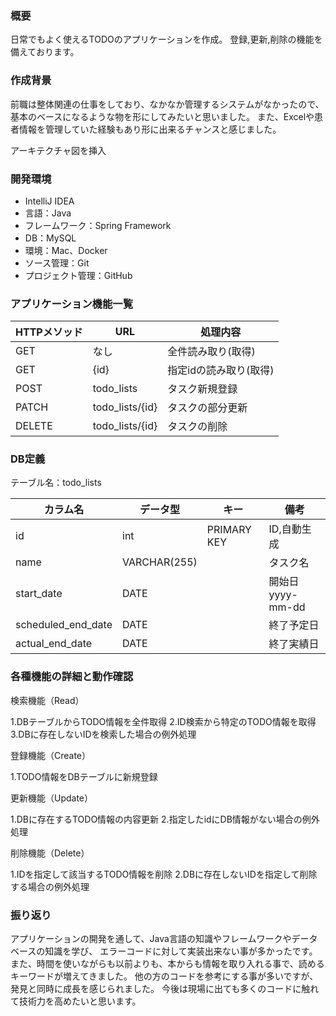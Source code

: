 ### 概要

日常でもよく使えるTODOのアプリケーションを作成。
登録,更新,削除の機能を備えております。

### 作成背景

前職は整体関連の仕事をしており、なかなか管理するシステムがなかったので、
基本のベースになるような物を形にしてみたいと思いました。
また、Excelや患者情報を管理していた経験もあり形に出来るチャンスと感じました。

アーキテクチャ図を挿入

### 開発環境

* IntelliJ IDEA
* 言語：Java
* フレームワーク：Spring Framework
* DB：MySQL
* 環境：Mac、Docker
* ソース管理：Git
* プロジェクト管理：GitHub

### アプリケーション機能一覧

| HTTPメソッド | URL             | 処理内容          |
|----------|-----------------|---------------|
| GET      | なし              | 全件読み取り(取得)    |
| GET      | {id}            | 指定idの読み取り(取得) |
| POST     | todo_lists      | タスク新規登録       |
| PATCH    | todo_lists/{id} | タスクの部分更新      |
| DELETE   | todo_lists/{id} | タスクの削除        |

### DB定義

テーブル名：todo_lists

| カラム名               | データ型         | キー          | 備考             |
|--------------------|--------------|-------------|----------------|
| id                 | int          | PRIMARY KEY | ID,自動生成        |
| name               | VARCHAR(255) |             | タスク名           |
| start_date         | DATE         |             | 開始日 yyyy-mm-dd |
| scheduled_end_date | DATE         |             | 終了予定日          |
| actual_end_date    | DATE         |             | 終了実績日          |

### 各種機能の詳細と動作確認

検索機能（Read）

1.DBテーブルからTODO情報を全件取得
2.ID検索から特定のTODO情報を取得
3.DBに存在しないIDを検索した場合の例外処理

登録機能（Create）

1.TODO情報をDBテーブルに新規登録

更新機能（Update）

1.DBに存在するTODO情報の内容更新
2.指定したidにDB情報がない場合の例外処理

削除機能（Delete）

1.IDを指定して該当するTODO情報を削除
2.DBに存在しないIDを指定して削除する場合の例外処理

### 振り返り

アプリケーションの開発を通して、Java言語の知識やフレームワークやデータベースの知識を学び、
エラーコードに対して実装出来ない事が多かったです。
また、時間を使いながらも以前よりも、本からも情報を取り入れる事で、読めるキーワードが増えてきました。
他の方のコードを参考にする事が多いですが、発見と同時に成長を感じられました。
今後は現場に出ても多くのコードに触れて技術力を高めたいと思います。